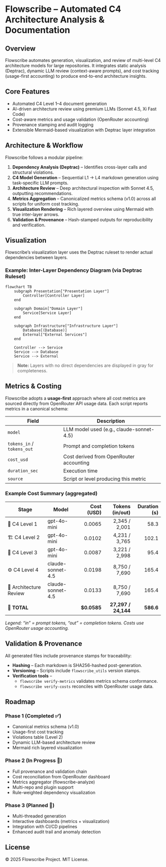 # Flowscribe – Automated C4 Architecture Analysis & Documentation

## Overview
Flowscribe automates generation, visualization, and review of multi-level C4 architecture models for large repositories.
It integrates static analysis (Deptrac), dynamic LLM review (context-aware prompts), and cost tracking (usage-first accounting)
to produce end-to-end architecture insights.

## Core Features
- Automated C4 Level 1–4 document generation
- AI-driven architecture review using premium LLMs (Sonnet 4.5, Xi Fast Code)
- Cost-aware metrics and usage validation (OpenRouter accounting)
- Provenance stamping and audit logging
- Extensible Mermaid-based visualization with Deptrac layer integration

## Architecture & Workflow
Flowscribe follows a modular pipeline:

1. **Dependency Analysis (Deptrac)** – Identifies cross-layer calls and structural violations.
2. **C4 Model Generation** – Sequential L1 → L4 markdown generation using task-specific LLM prompts.
3. **Architecture Review** – Deep architectural inspection with Sonnet 4.5, outputting recommendations.
4. **Metrics Aggregation** – Canonicalized metrics schema (v1.0) across all scripts for uniform cost tracking.
5. **Visualization Rendering** – Rich layered overview using Mermaid with true inter-layer arrows.
6. **Validation & Provenance** – Hash-stamped outputs for reproducibility and verification.

## Visualization
Flowscribe’s visualization layer uses the Deptrac ruleset to render actual dependencies between layers.

### Example: Inter-Layer Dependency Diagram (via Deptrac Ruleset)

```mermaid
flowchart TB
    subgraph Presentation["Presentation Layer"]
        Controller[Controller Layer]
    end

    subgraph Domain["Domain Layer"]
        Service[Service Layer]
    end

    subgraph Infrastructure["Infrastructure Layer"]
        Database[(Database)]
        External["External Services"]
    end

    Controller --> Service
    Service --> Database
    Service --> External
```
> **Note:** Layers with no direct dependencies are displayed in gray for completeness.

## Metrics & Costing
Flowscribe adopts a **usage-first** approach where all cost metrics are sourced directly from OpenRouter API usage data.
Each script reports metrics in a canonical schema:

| Field | Description |
|-------|--------------|
| `model` | LLM model used (e.g., claude-sonnet-4.5) |
| `tokens_in` / `tokens_out` | Prompt and completion tokens |
| `cost_usd` | Cost derived from OpenRouter accounting |
| `duration_sec` | Execution time |
| `source` | Script or level producing this metric |

### Example Cost Summary (aggregated)
| Stage | Model | Cost (USD) | Tokens (in/out) | Duration (s) |
|--------|--------|-------------:|-----------------:|-------------:|
| 🧭 C4 Level 1 | gpt-4o-mini | 0.0065 | 2,345 / 2,001 | 58.3 |
| 🏗️ C4 Level 2 | gpt-4o-mini | 0.0102 | 4,231 / 3,765 | 102.1 |
| 🧩 C4 Level 3 | gpt-4o-mini | 0.0087 | 3,221 / 2,998 | 95.4 |
| ⚙️ C4 Level 4 | claude-sonnet-4.5 | 0.0198 | 8,750 / 7,690 | 165.4 |
| 🧱 Architecture Review | claude-sonnet-4.5 | 0.0133 | 8,750 / 7,690 | 165.4 |
| 💼 **TOTAL** |  | **$0.0585** | **27,297 / 24,144** | **586.6** |

_Legend: “in” = prompt tokens, “out” = completion tokens. Costs use OpenRouter usage accounting._

## Validation & Provenance
All generated files include provenance stamps for traceability:

- **Hashing** – Each markdown is SHA256-hashed post-generation.
- **Versioning** – Scripts include `flowscribe_utils` version stamps.
- **Verification tools** –
  - `flowscribe verify-metrics` validates metrics schema conformance.
  - `flowscribe verify-costs` reconciles with OpenRouter usage data.

## Roadmap

### Phase 1 (Completed ✅)
- Canonical metrics schema (v1.0)
- Usage-first cost tracking
- Violations table (Level 2)
- Dynamic LLM-based architecture review
- Mermaid rich layered visualization

### Phase 2 (In Progress 🚧)
- Full provenance and validation chain
- Cost reconciliation from OpenRouter dashboard
- Metrics aggregator (flowscribe-analyze)
- Multi-repo and plugin support
- Rule-weighted dependency visualization

### Phase 3 (Planned 🧩)
- Multi-threaded generation
- Interactive dashboards (metrics + visualization)
- Integration with CI/CD pipelines
- Enhanced audit trail and anomaly detection

## License
© 2025 Flowscribe Project. MIT License.
